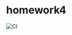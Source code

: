 # homework4
![CI](https://github.com/rada-fairadova/homework4/actions/workflows/node.js.yml/badge.svg)